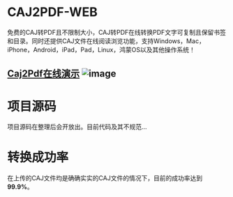 # CAJ2PDF-WEB
 免费的CAJ转PDF且不限制大小，CAJ转PDF在线转换PDF文字可复制且保留书签和目录。同时还提供CAJ文件在线阅读浏览功能，支持Windows，Mac，iPhone，Android，iPad，Pad，Linux，鸿蒙OS以及其他操作系统！
 
[Caj2Pdf在线演示](https://caj2pdf.cn/ "Caj2Pdf在线演示")
![image](https://user-images.githubusercontent.com/56213127/198822604-3227d884-6be8-43a5-8158-92de74276ba2.png)
------------
# 项目源码
项目源码在整理后会开放出。目前代码及其不规范...
# 转换成功率
在上传的CAJ文件均是确确实实的CAJ文件的情况下，目前的成功率达到**99.9%**。
